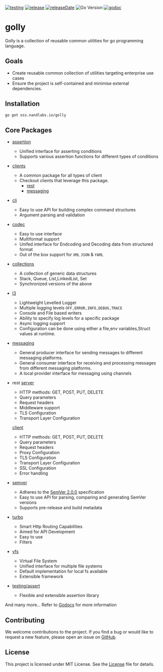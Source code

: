 [![testing](https://img.shields.io/github/actions/workflow/status/nandlabs/golly/go_ci.yml?branch=main&event=push&color=228B22)](https://github.com/nandlabs/golly/actions?query=event%3Apush+branch%3Amain+)
[![release](https://img.shields.io/github/v/release/nandlabs/golly?label=Latest&color=228B22)](https://github.com/nandlabs/golly/releases/latest)
[![releaseDate](https://img.shields.io/github/release-date/nandlabs/golly?label=Released&color=228B22)](https://github.com/nandlabs/golly/releases/latest)
![Go Version](https://img.shields.io/github/go-mod/go-version/nandlabs/golly?label=Go&color=00ADD8)
[![godoc](https://godoc.org/oss.nandlabs.io/golly?status.svg)](https://pkg.go.dev/oss.nandlabs.io/golly)

# golly

Golly is a collection of reusable common utilities for go programming language.

## Goals

- Create reusable common collection of utilities targeting enterprise use cases
- Ensure the project is self-contained and minimise external dependencies.

## Installation

```bash
go get oss.nandlabs.io/golly
```

## Core Packages

- [assertion](assertion/README.md)
  - Unified interface for asserting conditions
  - Supports various assertion functions for different types of conditions
- [clients](clients/README.md)
  - A common package for all types of client
  - Checkout clients that leverage this package.
    - [rest](clients/rest/README.md)
    - [messaging](messaging/README.md)
- [cli](cli/README.md)
  - Easy to use API for building complex command structures
  - Argument parsing and validation
- [codec](codec/README.md)
  - Easy to use interface
  - Multiformat support
  - Unifed interface for Endcoding and Decoding data from structured format
  - Out of the box support for `XML` `JSON` & `YAML`
- [collections](collections/README.md)
  - A collection of generic data structures
  - Stack, Queue, List,LinkedList, Set
  - Synchronized versions of the above
- [l3](l3/README.md)
  - Lightweight Levelled Logger
  - Multiple logging levels `OFF,ERROR,INFO,DEBUG,TRACE`
  - Console and File based writers
  - Ability to specify log levels for a specific package
  - Async logging support
  - Configuration can be done using either a file,env variables,Struct values at
    runtime.
- [messaging](messaging/README.md)
  - General producer interface for sending messages to different messaging
    platforms.
  - General consumer interface for receiving and processing messages from
    different messaging platforms.
  - A local provider interface for messaging using channels
- rest
  [server](rest/server/README.md)

  - HTTP methods: GET, POST, PUT, DELETE
  - Query parameters
  - Request headers
  - Middleware support
  - TLS Configuration
  - Transport Layer Configuration

  [client](clients/rest/README.md)

  - HTTP methods: GET, POST, PUT, DELETE
  - Query parameters
  - Request headers
  - Proxy Configuration
  - TLS Configuration
  - Transport Layer Configuration
  - SSL Configuration
  - Error handling

- [semver](semver/README.md)
  - Adheres to the [SemVer 2.0.0](https://semver.org/spec/v2.0.0.html)
    specification
  - Easy to use API for parsing, comparing and generating SemVer versions
  - Supports pre-release and build metadata
- [turbo](turbo/README.md)
  - Smart Http Routing Capabilities
  - Aimed for API Development
  - Easy to use
  - Filters
- [vfs](vfs/README.md)
  - Virtual File System
  - Unified interface for multiple file systems
  - Default implementation for local fs available
  - Extensible framework
- [testing/assert](testing/assert/README.md)
  - Flexible and extensible assertion library

And many more...
Refer to [Godocs](https://godoc.org/oss.nandlabs.io/golly?) for more information

## Contributing

We welcome contributions to the project. If you find a bug or would like to
request a new feature, please open an issue on
[GitHub](https://github.com/nandlabs/golly/issues).

## License

This project is licensed under MIT License. See the [License](LICENSE) file for
details.
